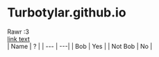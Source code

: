 # Turbotylar.github.io
<div>Rawr :3</div>
<a href="https://minecraft.net/en-us/download">link text</a>
<div>
  | Name | ? | 
  | --- | ---|
  | Bob | Yes |
  | Not Bob | No |
</div>
